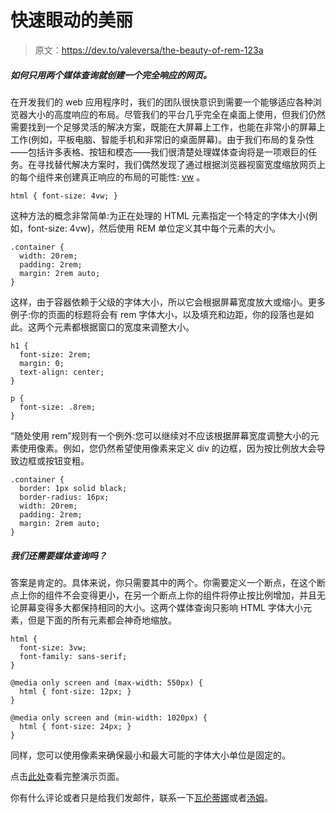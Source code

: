 # 快速眼动的美丽

> 原文：<https://dev.to/valeversa/the-beauty-of-rem-123a>

##### 如何只用两个媒体查询就创建一个完全响应的网页。

在开发我们的 web 应用程序时，我们的团队很快意识到需要一个能够适应各种浏览器大小的高度响应的布局。尽管我们的平台几乎完全在桌面上使用，但我们仍然需要找到一个足够灵活的解决方案，既能在大屏幕上工作，也能在非常小的屏幕上工作(例如，平板电脑、智能手机和非常旧的桌面屏幕)。由于我们布局的复杂性——包括许多表格、按钮和模态——我们很清楚处理媒体查询将是一项艰巨的任务。在寻找替代解决方案时，我们偶然发现了通过根据浏览器视窗宽度缩放网页上的每个组件来创建真正响应的布局的可能性: [vw](https://developer.mozilla.org/en-US/docs/Learn/CSS/Introduction_to_CSS/Values_and_units#Numeric_values) 。

```
html { font-size: 4vw; } 
```

这种方法的概念非常简单:为正在处理的 HTML 元素指定一个特定的字体大小(例如，font-size: 4vw)，然后使用 REM 单位定义其中每个元素的大小。

```
.container {
  width: 20rem;
  padding: 2rem;
  margin: 2rem auto;
} 
```

这样，由于容器依赖于父级的字体大小，所以它会根据屏幕宽度放大或缩小。更多例子:你的页面的标题将会有 rem 字体大小，以及填充和边距，你的段落也是如此。这两个元素都根据窗口的宽度来调整大小。

```
h1 {
  font-size: 2rem;
  margin: 0;
  text-align: center;
}

p {
  font-size: .8rem;
} 
```

“随处使用 rem”规则有一个例外:您可以继续对不应该根据屏幕宽度调整大小的元素使用像素。例如，您仍然希望使用像素来定义 div 的边框，因为按比例放大会导致边框或按钮变粗。

```
.container {
  border: 1px solid black;
  border-radius: 16px;
  width: 20rem;
  padding: 2rem;
  margin: 2rem auto;
} 
```

##### 我们还需要媒体查询吗？

答案是肯定的。具体来说，你只需要其中的两个。你需要定义一个断点，在这个断点上你的组件不会变得更小，在另一个断点上你的组件将停止按比例增加，并且无论屏幕变得多大都保持相同的大小。这两个媒体查询只影响 HTML 字体大小元素，但是下面的所有元素都会神奇地缩放。

```
html {
  font-size: 3vw;
  font-family: sans-serif;
}

@media only screen and (max-width: 550px) {
  html { font-size: 12px; }
}

@media only screen and (min-width: 1020px) {
  html { font-size: 24px; }
} 
```

同样，您可以使用像素来确保最小和最大可能的字体大小单位是固定的。

点击[此处](https://codepen.io/versavale/full/VoemoZ)查看完整演示页面。

你有什么评论或者只是给我们发邮件，联系一下[瓦伦蒂娜](https://www.twitter.com/valeversa)或者[汤姆](//mailto:info@tomrothe.de)。